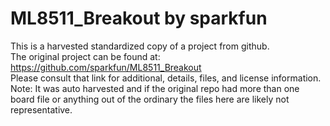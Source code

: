 
# ML8511_Breakout by sparkfun  
This is a harvested standardized copy of a project from github.  
The original project can be found at:  
https://github.com/sparkfun/ML8511_Breakout  
Please consult that link for additional, details, files, and license information.  
Note: It was auto harvested and if the original repo had more than one board file or anything out of the ordinary the files here are likely not representative.  
    
